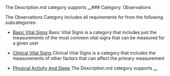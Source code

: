 The Description.md category supports [<span class='text-error'>...</span>](#error)### Category: Observations 

The Observations Category includes all requirements for from the following subcategories:
 * [Basic Vital Signs](basic_vital_signs.html)
   Basic Vital Signs is a category that includes just the measurements of the most common vital signs that can be measured for a given user

 * [Clinical Vital Signs](clinical_vital_signs.html)
   Clinical Vital Signs is a category that includes the measurements of other factors that can affect the primary measurement

 * [Physical Activity And Sleep](physical_activity_and_sleep.html)
   The Description.md category supports [<span class='text-error'>...</span>](#error)

